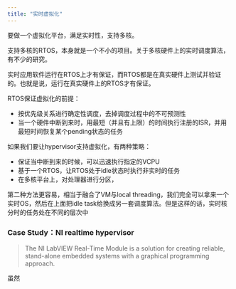 ```yaml
---
title: "实时虚拟化"
---
```


要做一个虚拟化平台，满足实时性，支持多核。

支持多核的RTOS，本身就是一个不小的项目。关于多核硬件上的实时调度算法，有不少的研究。

实时应用软件运行在RTOS上才有保证，而RTOS都是在真实硬件上测试并验证的。也就是说，运行在真实硬件上的RTOS才有保证。

RTOS保证虚拟化的前提：
- 按优先级关系进行确定性调度，去掉调度过程中的不可预测性
- 当一个硬件中断到来时，用最短（并且有上限）的时间执行注册的ISR，并用最短时间恢复某个pending状态的任务

如果我们要让hypervisor支持虚拟化，有两种策略：

- 保证当中断到来的时候，可以迅速执行指定的VCPU
- 基于一个RTOS，让RTOS处于idle状态时执行非实时的任务
- 在多核平台上，对处理器进行分区，

第二种方法更容易，相当于融合了VM与local threading，我们完全可以拿来一个实时OS，然后在上面把idle task给换成另一套调度算法。但是这样的话，实时核分时的任务处在不同的层次中

### Case Study：NI realtime hypervisor

> The NI LabVIEW Real-Time Module is a solution for creating reliable, stand-alone embedded systems with a graphical programming approach.

虽然
